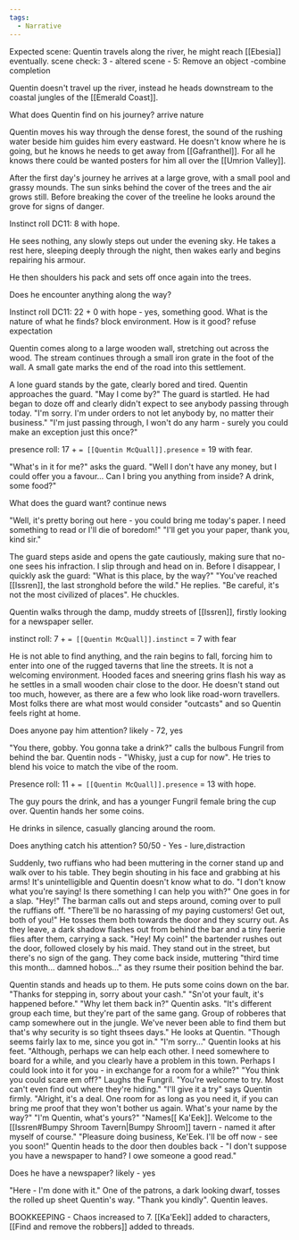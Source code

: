 ```yaml
---
tags:
  - Narrative
---
```


Expected scene:
Quentin travels along the river, he might reach [[Ebesia]] eventually.
scene check: 3 - altered scene - 5: Remove an object  -combine completion

Quentin doesn't travel up the river, instead he heads downstream to the coastal jungles of the [[Emerald Coast]].

What does Quentin find on his journey?
arrive nature

Quentin moves his way through the dense forest, the sound of the rushing water beside him guides him every eastward. He doesn't know where he is going, but he knows he needs to get away from [[Gafranthel]]. For all he knows there could be wanted posters for him all over the [[Umrion Valley]].

After the first day's journey he arrives at a large grove, with a small pool and grassy mounds. The sun sinks behind the cover of the trees and the air grows still. Before breaking the cover of the treeline he looks around the grove for signs of danger.

Instinct roll DC11: 8 with hope.

He sees nothing, any slowly steps out under the evening sky.
He takes a rest here, sleeping deeply through the night, then  wakes early and begins repairing his armour.

He then shoulders his pack and sets off once again into the trees.

Does he encounter anything along the way?

Instinct roll DC11: 22 + 0 with hope - yes, something good.
What is the nature of what he finds? block environment.
How is it good?  refuse expectation

Quentin comes along to a large wooden wall, stretching out across the wood. The stream continues through a small iron grate in the foot of the wall. A small gate marks the end of the road into this settlement.   

 A lone guard stands by the gate, clearly bored and tired. Quentin approaches the guard.
"May I come by?"
The guard is startled. He had began to doze off and clearly didn't expect to see anybody passing through today.
"I'm sorry. I'm under orders to not let anybody by, no matter their business."
"I'm just passing through, I won't do any harm - surely you could make an exception just this once?"

presence roll: 17 + `= [[Quentin McQuall]].presence` = 19 with fear.

"What's in it for me?" asks the guard.
"Well I don't have any money, but I could offer you a favour... Can I bring you anything from inside? A drink, some food?"

What does the guard want? continue news

"Well, it's pretty boring out here - you could bring me today's paper. I need something to read or I'll die of boredom!"
"I'll get you your paper, thank you, kind sir."

The guard steps aside and opens the gate cautiously, making sure that no-one sees his infraction.
I slip through and head on in. Before I disappear, I quickly ask the guard:
"What is this place, by the way?"
"You've reached [[Issren]], the last stronghold before the wild." He replies. "Be careful, it's not the most civilized of places". He chuckles.

Quentin walks through the damp, muddy streets of [[Issren]], firstly looking for a newspaper seller.

instinct roll: 7 + `= [[Quentin McQuall]].instinct` = 7 with fear

He is not able to find anything, and the rain begins to fall, forcing him to enter into one of the rugged taverns that line the streets.
It is not a welcoming environment. Hooded faces and sneering grins flash his way as he settles in a small wooden chair close to the door.
He doesn't stand out too much, however, as there are a few who look like road-worn travellers. Most folks there are what most would consider "outcasts" and so Quentin feels right at home.

Does anyone pay him attention?
likely - 72, yes

"You there, gobby. You gonna take a drink?" calls the bulbous Fungril from behind the bar.
Quentin nods - "Whisky, just a cup for now". He tries to blend his voice to match the vibe of the room.

Presence roll: 11 + `= [[Quentin McQuall]].presence` = 13 with hope.

The guy pours the drink, and has a younger Fungril female bring the cup over. Quentin hands her some coins.

He drinks in silence, casually glancing around the room.

Does anything catch his attention?
50/50 - Yes - lure,distraction

Suddenly, two ruffians who had been muttering in the corner stand up and walk over to his table. They begin shouting in his face and grabbing at his arms! It's unintelligible and Quentin doesn't know what to do.
"I don't know what you're saying! Is there something I can help you with?"
One goes in for a slap.
"Hey!" The barman calls out and steps around, coming over to pull the ruffians off. "There'll be no harassing of my paying customers! Get out, both of you!" He tosses them both towards the door and they scurry out. 
As they leave, a dark shadow flashes out from behind the bar and a tiny faerie flies after them, carrying a sack.
"Hey! My coin!" the bartender rushes out the door, followed closely by his maid. They stand out in the street, but there's no sign of the gang.
They come back inside, muttering "third time this month... damned hobos..." as they rsume their position behind the bar.

Quentin stands and heads up to them. He puts some coins down on the bar. "Thanks for stepping in, sorry about your cash."
"Sn'ot your fault, it's happened before."
"Why let them back in?" Quentin asks.
"It's different group each time, but they're part of the same gang. Group of robberes that camp somewhere out in the jungle. We've never been able to find them but that's why security is so tight thsees days." He looks at Quentin. "Though seems fairly lax to me, since you got in."
"I'm sorry..." Quentin looks at his feet. "Although, perhaps we can help each other. I need somewhere to board for a while, and you clearly have a problem in this town. Perhaps I could look into it for you - in exchange for a room for a while?"
"You think you could scare em off?" Laughs the Fungril. "You're welcome to try. Most can't even find out where they're hiding."
"I'll give it a try" says Quentin firmly.
"Alright, it's a deal. One room for as long as you need it, if you can bring me proof that they won't bother us again. What's your name by the way?"
"I'm Quentin, what's yours?"
"Names[[ Ka'Eek]]. Welcome to the [[Issren#Bumpy Shroom Tavern|Bumpy Shroom]] tavern - named it after myself of course."
"Pleasure doing business, Ke'Eek. I'll be off now - see you soon!"
Quentin heads to the door then doubles back - "I don't suppose you have a newspaper to hand? I owe someone a good read."

Does he have a newspaper?
likely - yes

"Here - I'm done with it." One of the patrons, a dark looking dwarf, tosses the rolled up sheet Quentin's way.
"Thank you kindly". Quentin leaves.

BOOKKEEPING - Chaos increased to 7. [[Ka'Eek]] added to characters, [[Find and remove the robbers]] added to threads.